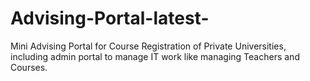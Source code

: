 # Advising-Portal-latest-
Mini Advising Portal for Course Registration of Private Universities, including admin portal to manage IT work like managing Teachers and Courses.
